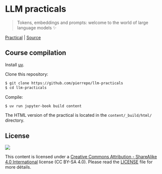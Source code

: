 # LLM practicals

> Tokens, embeddings and prompts: welcome to the world of large language models ✨

[Practical](https://pierrepo.github.io/llm-practicals/)
| [Source](https://github.com/pierrepo/llm-practicals) 


## Course compilation


Install [uv](https://docs.astral.sh/uv/getting-started/installation/).

Clone this repository:

```bash
$ git clone https://github.com/pierrepo/llm-practicals
$ cd llm-practicals
```

Compile:

```bash
$ uv run jupyter-book build content
```

The HTML version of the practical is located in the `content/_build/html/` directory.


## License

![](content/img/CC-BY-SA.png)

This content is licensed under a [Creative Commons Attribution - ShareAlike 4.0 International](https://creativecommons.org/licenses/by-sa/4.0/) license (CC BY-SA 4.0). Please read the [LICENSE](LICENSE) file for more détails.

